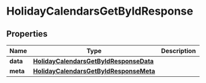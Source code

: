 

# HolidayCalendarsGetByIdResponse


## Properties

| Name | Type | Description | Notes |
|------------ | ------------- | ------------- | -------------|
|**data** | [**HolidayCalendarsGetByIdResponseData**](HolidayCalendarsGetByIdResponseData.md) |  |  [optional] |
|**meta** | [**HolidayCalendarsGetByIdResponseMeta**](HolidayCalendarsGetByIdResponseMeta.md) |  |  [optional] |



